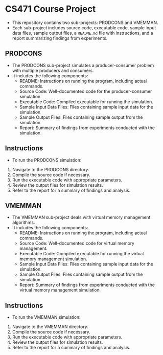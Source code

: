 # CS471 Course Project
- This repository contains two sub-projects: PRODCONS and VMEMMAN. 
- Each sub-project includes source code, executable code, sample input data files, sample output files, a `README.md` file with instructions, and a report summarizing findings from experiments.

## PRODCONS
- The PRODCONS sub-project simulates a producer-consumer problem with multiple producers and consumers. 
- It includes the following components:
    - README: Instructions on running the program, including actual commands.
    - Source Code: Well-documented code for the producer-consumer simulation.
    - Executable Code: Compiled executable for running the simulation.
    - Sample Input Data Files: Files containing sample input data for the simulation.
    - Sample Output Files: Files containing sample output from the simulation.
    - Report: Summary of findings from experiments conducted with the simulation.

## Instructions
- To run the PRODCONS simulation:

1. Navigate to the PRODCONS directory.
2. Compile the source code if necessary.
3. Run the executable code with appropriate parameters.
4. Review the output files for simulation results.
5. Refer to the report for a summary of findings and analysis.

## VMEMMAN
- The VMEMMAN sub-project deals with virtual memory management algorithms. 
- It includes the following components:
    - README: Instructions on running the program, including actual commands.
    - Source Code: Well-documented code for virtual memory management.
    - Executable Code: Compiled executable for running the virtual memory management simulation.
    - Sample Input Data Files: Files containing sample input data for the simulation.
    - Sample Output Files: Files containing sample output from the simulation.
    - Report: Summary of findings from experiments conducted with the virtual memory management simulation.

## Instructions
- To run the VMEMMAN simulation:

1. Navigate to the VMEMMAN directory.
2. Compile the source code if necessary.
3. Run the executable code with appropriate parameters.
4. Review the output files for simulation results.
5. Refer to the report for a summary of findings and analysis.